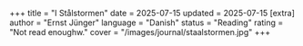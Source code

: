 +++
   title = "I Stålstormen"
   date = 2025-07-15
   updated = 2025-07-15
   [extra]
   author = "Ernst Jünger"
   language = "Danish"
   status = "Reading"
   rating = "Not read enoughw."
   cover = "/images/journal/staalstormen.jpg"
+++

